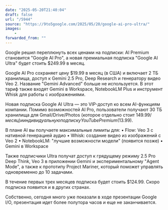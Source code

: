 ```yaml
---
date: "2025-05-20T21:40:04"
draft: false
url: "/5944"
source: "https://9to5google.com/2025/05/20/google-ai-pro-ultra/"
images:
    -
forwarded_from: ""
---
```


Google решил переплюнуть всех ценами на подписки: AI Premium становится "Google AI Pro", а новая премиальная подписка "Google AI Ultra" будет стоить $249.99 в месяц.

Google AI Pro сохраняет цену $19.99 в месяц (в США) и включает 2 ТБ хранилища, доступ к Gemini 2.5 Pro, Deep Research и генератору видео Veo 2. Название "Gemini Advanced" больше не используется. В этот тариф также входят Gemini в Workspace, NotebookLM Plus и инструмент Whisk для работы с изображениями.

Новая подписка Google AI Ultra — это VIP-доступ ко всем AI-функциям компании. Помимо возможностей AI Pro, пользователи получают 30 ТБ хранилища для Gmail/Drive/Photos (которое отдельно стоит $149.99/месяц) и индивидуальную подписку YouTube Premium ($13.99).

В плане AI вы получаете максимальные лимиты для:
• Flow: Veo 3 с нативной генерацией аудио
• Whisk: создание видео из изображений с Veo 2
• NotebookLM: "лучшие возможности модели" (появится позже)
• Gemini в Workspace

Также подписчики Ultra получат доступ к грядущему режиму 2.5 Pro Deep Think, Veo 3 в приложении Gemini и экспериментальному "Agent Mode", а также к прототипу Project Mariner, который поможет управлять одновременно до 10 задачами.

В течение первых трех месяцев подписка будет стоить $124.99. Скоро подписка появится и в других странах.

Собственно, сегодня много уже показали в ходе презентации Google I/O, презентация идет более полутора часов и еще не заканчивается.
